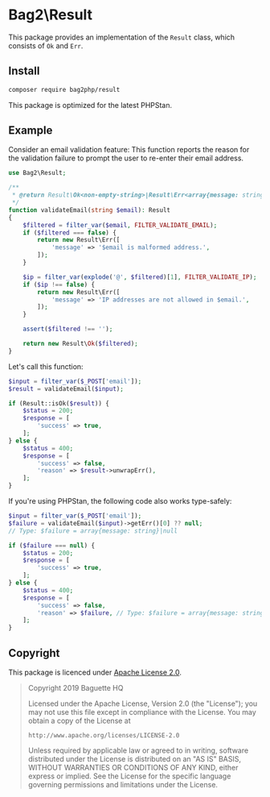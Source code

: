 # Bag2\Result

This package provides an implementation of the `Result` class, which consists of `Ok` and `Err`.

## Install

```sh
composer require bag2php/result
```

This package is optimized for the latest PHPStan.

## Example

Consider an email validation feature: This function reports the reason for the validation failure to prompt the user to re-enter their email address.

```php
use Bag2\Result;

/**
 * @return Result\Ok<non-empty-string>|Result\Err<array{message: string}>
 */
function validateEmail(string $email): Result
{
    $filtered = filter_var($email, FILTER_VALIDATE_EMAIL);
    if ($filtered === false) {
        return new Result\Err([
            'message' => '$email is malformed address.',
        ]);
    }

    $ip = filter_var(explode('@', $filtered)[1], FILTER_VALIDATE_IP);
    if ($ip !== false) {
        return new Result\Err([
            'message' => 'IP addresses are not allowed in $email.',
        ]);
    }

    assert($filtered !== '');

    return new Result\Ok($filtered);
}
```

Let's call this function:

```php
$input = filter_var($_POST['email']);
$result = validateEmail($input);

if (Result::isOk($result)) {
    $status = 200;
    $response = [
        'success' => true,
    ];
} else {
    $status = 400;
    $response = [
        'success' => false,
        'reason' => $result->unwrapErr(),
    ];
}
```

If you're using PHPStan, the following code also works type-safely:

```php
$input = filter_var($_POST['email']);
$failure = validateEmail($input)->getErr()[0] ?? null;
// Type: $failure = array{message: string}|null

if ($failure === null) {
    $status = 200;
    $response = [
        'success' => true,
    ];
} else {
    $status = 400;
    $response = [
        'success' => false,
        'reason' => $failure, // Type: $failure = array{message: string}
    ];
}
```

## Copyright

This package is licenced under [Apache License 2.0][Apache-2.0].

> Copyright 2019 Baguette HQ
>
> Licensed under the Apache License, Version 2.0 (the "License");
> you may not use this file except in compliance with the License.
> You may obtain a copy of the License at
>
>     http://www.apache.org/licenses/LICENSE-2.0
>
> Unless required by applicable law or agreed to in writing, software
> distributed under the License is distributed on an "AS IS" BASIS,
> WITHOUT WARRANTIES OR CONDITIONS OF ANY KIND, either express or implied.
> See the License for the specific language governing permissions and
> limitations under the License.

[Apache-2.0]: https://www.apache.org/licenses/LICENSE-2.0
